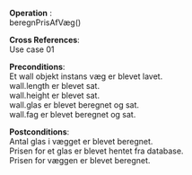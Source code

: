 **Operation** :<br> beregnPrisAfVæg()

**Cross References**: <br>Use case 01

**Preconditions**: <br>
Et wall objekt instans væg er blevet lavet.<br>
wall.length er blevet sat.<br>
wall.height er blevet sat.<br>
wall.glas er blevet beregnet og sat.<br>
wall.fag er blevet beregnet og sat.<br>

**Postconditions**: <br>
Antal glas i vægget er blevet beregnet.<br>
Prisen for et glas er blevet hentet fra database.<br>
Prisen for væggen er blevet beregnet.<br>
